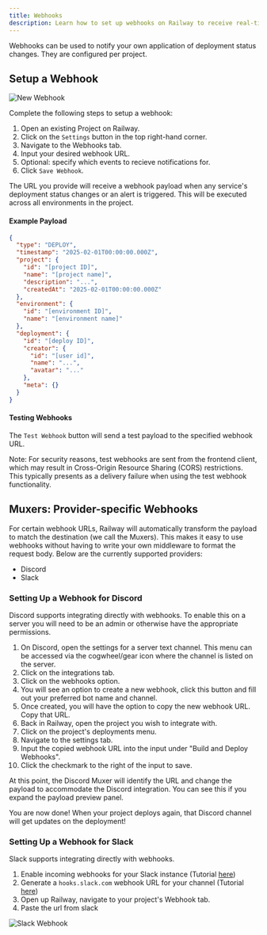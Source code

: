 ```yaml
---
title: Webhooks
description: Learn how to set up webhooks on Railway to receive real-time updates for deployments and events.
---
```


Webhooks can be used to notify your own application of deployment status changes. They are configured per project.

## Setup a Webhook

<Image src="https://res.cloudinary.com/railway/image/upload/v1743196876/docs/new-webhook_lrfxxa.png"
alt="New Webhook"
layout="responsive"
width={1200} height={754} quality={80} />

Complete the following steps to setup a webhook:

1. Open an existing Project on Railway.
1. Click on the `Settings` button in the top right-hand corner.
1. Navigate to the Webhooks tab.
1. Input your desired webhook URL.
1. Optional: specify which events to recieve notifications for.
1. Click `Save Webhook`.

The URL you provide will receive a webhook payload when any service's deployment status changes or an alert is triggered. This will be executed across all environments in the project.

#### Example Payload

```json
{
  "type": "DEPLOY",
  "timestamp": "2025-02-01T00:00:00.000Z",
  "project": {
    "id": "[project ID]",
    "name": "[project name]",
    "description": "...",
    "createdAt": "2025-02-01T00:00:00.000Z"
  },
  "environment": {
    "id": "[environment ID]",
    "name": "[environment name]"
  },
  "deployment": {
    "id": "[deploy ID]",
    "creator": {
      "id": "[user id]",
      "name": "...",
      "avatar": "..."
    },
    "meta": {}
  }
}
```

#### Testing Webhooks

The `Test Webhook` button will send a test payload to the specified webhook URL.

Note: For security reasons, test webhooks are sent from the frontend client, which may result in Cross-Origin Resource Sharing (CORS) restrictions. This typically presents as a delivery failure when using the test webhook functionality.

## Muxers: Provider-specific Webhooks

For certain webhook URLs, Railway will automatically transform the payload to match the destination (we call the Muxers). This makes it easy to use webhooks without having to write your own middleware to format the request body. Below are the currently supported providers:

- Discord
- Slack

### Setting Up a Webhook for Discord

Discord supports integrating directly with webhooks. To enable this on a server you will need to be an admin or otherwise have the appropriate permissions.

1. On Discord, open the settings for a server text channel. This menu can be accessed via the cogwheel/gear icon where the channel is listed on the server.
2. Click on the integrations tab.
3. Click on the webhooks option.
4. You will see an option to create a new webhook, click this button and fill out your preferred bot name and channel.
5. Once created, you will have the option to copy the new webhook URL. Copy that URL.
6. Back in Railway, open the project you wish to integrate with.
7. Click on the project's deployments menu.
8. Navigate to the settings tab.
9. Input the copied webhook URL into the input under "Build and Deploy Webhooks".
10. Click the checkmark to the right of the input to save.

At this point, the Discord Muxer will identify the URL and change the payload to accommodate the Discord integration. You can see this if you expand the payload preview panel.

You are now done! When your project deploys again, that Discord channel will get updates on the deployment!

### Setting Up a Webhook for Slack

Slack supports integrating directly with webhooks.

1. Enable incoming webhooks for your Slack instance (Tutorial <a href="https://api.slack.com/messaging/webhooks#enable_webhooks" target="_blank">here</a>)
1. Generate a `hooks.slack.com` webhook URL for your channel (Tutorial <a href="https://api.slack.com/messaging/webhooks#create_a_webhook" target="_blank">here</a>)
1. Open up Railway, navigate to your project's Webhook tab.
1. Paste the url from slack

<Image
src="https://res.cloudinary.com/railway/image/upload/v1737947755/docs/webhooks/wo4tuyv9dy7gjgiq2j7j.png"
alt="Slack Webhook"
layout="responsive"
width={1466} height={810} quality={80} />
